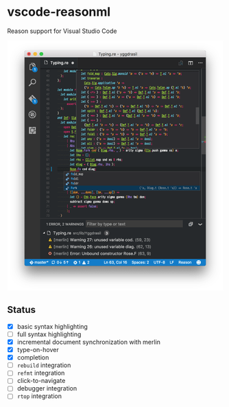 # vscode-reasonml

Reason support for Visual Studio Code

![screenshot](https://github.com/freebroccolo/vscode-reasonml/raw/master/assets/screenshot.png)

## Status

- [x] basic syntax highlighting
- [ ] full syntax highlighting
- [x] incremental document synchronization with merlin
- [x] type-on-hover
- [x] completion
- [ ] `rebuild` integration
- [ ] `refmt` integration
- [ ] click-to-navigate
- [ ] debugger integration
- [ ] `rtop` integration
